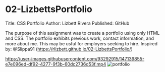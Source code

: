 # 02-LizbettsPortfolio

Title: CSS Portfolio 
Author: Lizbett Rivera 
Published: GitHub 

The purpose of this assignment was to create a portfolio using only HTML and CSS. The portfolio exhibits previous work, contact information, and more about me. This may be usful for employers seeking to hire. Inspired by: @Slippa91 
(https://rlizbett.github.io/02-LizbettsPortfolio/)

https://user-images.githubusercontent.com/93292915/147139855-e7e096ed-df92-4277-9f3b-60dc2736d53f.mp4
![portfolio](https://user-images.githubusercontent.com/93292915/147140034-eafacb12-c2d5-4b88-b67f-8f0c3028fec3.gif)

